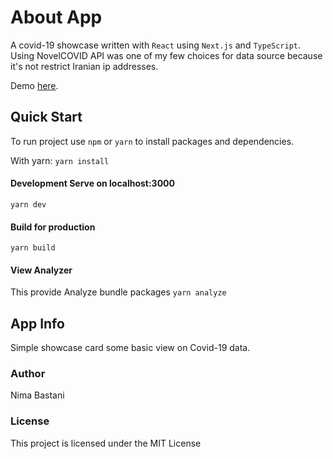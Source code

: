 # About App

A covid-19 showcase written with `React` using `Next.js` and `TypeScript`. Using NovelCOVID API was one of my few choices for data source because it's not restrict Iranian ip addresses.

Demo [here](https://covidinfo.nima.vercel.app).

## Quick Start

To run project use `npm` or `yarn` to install packages and dependencies.

With yarn: `yarn install`

#### Development Serve on localhost:3000

`yarn dev`

#### Build for production

`yarn build`

#### View Analyzer

This provide Analyze bundle packages `yarn analyze`

## App Info

Simple showcase card some basic view on Covid-19 data.

### Author

Nima Bastani

### License

This project is licensed under the MIT License
